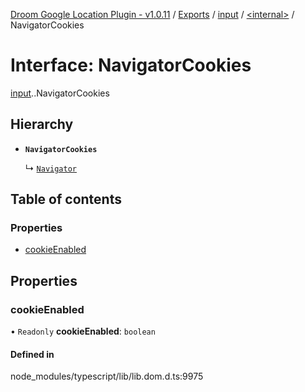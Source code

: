 [Droom Google Location Plugin - v1.0.11](../README.md) / [Exports](../modules.md) / [input](../modules/input.md) / [<internal\>](../modules/input._internal_.md) / NavigatorCookies

# Interface: NavigatorCookies

[input](../modules/input.md).[<internal>](../modules/input._internal_.md).NavigatorCookies

## Hierarchy

- **`NavigatorCookies`**

  ↳ [`Navigator`](input._internal_.Navigator.md)

## Table of contents

### Properties

- [cookieEnabled](input._internal_.NavigatorCookies.md#cookieenabled)

## Properties

### cookieEnabled

• `Readonly` **cookieEnabled**: `boolean`

#### Defined in

node_modules/typescript/lib/lib.dom.d.ts:9975
